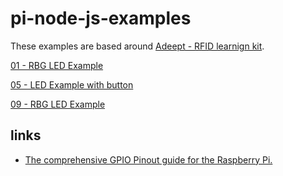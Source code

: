 # pi-node-js-examples

These examples are based around [Adeept - RFID learnign kit](https://github.com/adeept/Adeept_RFID_Learning_Kit_Python_Code_for_RPi).

[01 - RBG LED Example](01_led_example/README.md)

[05 - LED Example with button](05_led_button_example/README.md)

[09 - RBG LED Example](09_rbg_led_example/README.md)

## links

- [The comprehensive GPIO Pinout guide for the Raspberry Pi.](https://pinout.xyz/)
